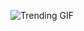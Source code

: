 
<!-- GIF_SECTION -->
![Trending GIF](https://media4.giphy.com/media/v1.Y2lkPThiYjIxNzcycTJxeTNpYnM5aXVsMnoxbWhsNHdwcGU0YW50bGhldmI3YXBxbHBnMCZlcD12MV9naWZzX3NlYXJjaCZjdD1n/3oEjI80DSa1grNPTDq/giphy.gif)
<!-- END_GIF_SECTION -->

